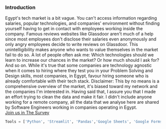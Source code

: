 ### Introduction
Egypt's tech market is a bit vague. You can't access information regarding salaries, popular technologies, and companies' environment without finding yourself having to get in contact with employees working inside the company. Famous reviews websites like Glassdoor aren't much of a help since most employees don't disclose their salaries even anonymously and only angry employees decide to write reviews on Glassdoor.
This unintelligibility makes anyone who wants to value themselves in the market fail to do so. A lot of people often ask me: Which technologies should we learn to increase our chances in the market? Or how much should I ask for? And so on. While it's true that some companies are technology agnostic when it comes to hiring where they test you in your Problem Solving and Design skills, most companies, in Egypt, favour hiring someone who is already comfortable with their tech stack.
Disclaimer: This by no means is a comprehensive overview of the market, it's biased toward my network and the companies I'm interested in. Having said that, I assure you that I made an effort trying to clean the data and make it fair. I didn't include anyone working for a remote company, all the data that we analyse here are shared by Software Engineers working in companies operating in Egypt.
\
[Join us in The Survey](https://forms.gle/Tkk1SXwFbRQDWwsd8)

```Python
Tools = ['Python', 'Streamlit', 'Pandas','Google Sheets', 'Google Forms']
```
